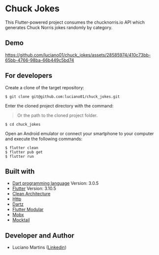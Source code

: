 # Chuck Jokes
This Flutter-powered project consumes the chucknorris.io API which generates Chuck Norris jokes randomly by category.

## Demo
https://github.com/luciano01/chuck_jokes/assets/28585974/410c73bb-65bb-4766-98ba-66b449c5bd74

## For developers
Create a clone of the target repository:
```
$ git clone git@github.com:luciano01/chuck_jokes.git
```
Enter the cloned project directory with the command:
> Or the path to the cloned project folder.
```
$ cd chuck_jokes
```
Open an Android emulator or connect your smartphone to your computer and execute the following commands:
```
$ flutter clean
$ flutter pub get
$ flutter run
```

## Built with
- [Dart programming language](https://dart.dev/) Version: 3.0.5
- [Flutter](https://flutter.dev/) Version: 3.10.5
- [Clean Architecture](https://blog.cleancoder.com/uncle-bob/2012/08/13/the-clean-architecture.html)
- [Http](https://pub.dev/packages/http)
- [Dartz](https://pub.dev/packages/dartz)
- [Flutter Modular](https://pub.dev/packages/flutter_modular)
- [Mobx](https://pub.dev/packages/mobx)
- [Mocktail](https://pub.dev/packages/mocktail)

## Developer and Author
- Luciano Martins ([Linkedin](https://br.linkedin.com/in/luciano01))
